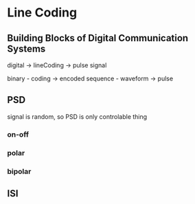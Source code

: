 # Line Coding
## Building Blocks of Digital Communication Systems
digital -> lineCoding -> pulse signal

binary - coding -> encoded sequence - waveform -> pulse
## PSD
signal is random, so PSD is only controlable thing
### on-off
### polar
### bipolar
## ISI
